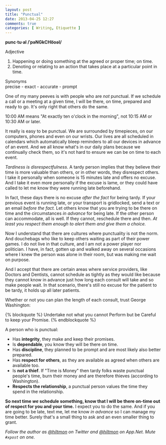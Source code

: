 ```yaml
---
layout: post
title: "Punctual"
date: 2013-04-25 12:27
comments: true
categories: [ Writing, Etiquette ]
---
```


<span class="light">**punc·tu·al /ˈpəNGkCHo͞oəl/**</span>

<span class="light">Adjective  
1. Happening or doing something at the agreed or proper time; on time.  
2. Denoting or relating to an action that takes place at a particular point in time.</span>

<span class="light">Synonyms  
precise - exact - accurate - prompt</span>


One of my many peeves is with people who are *not* punctual. If we schedule a call or a meeting at a given time, I will be there, on time, prepared and ready to go. It's only right that others do the same.

10:00 AM means "At exactly ten o'clock in the morning", not 10:15 AM or 10:30 AM or later.

It really is easy to be punctual. We are surrounded by timepieces, on our computers, phones and even on our wrists. Our lives are all scheduled in calendars which automatically bleep reminders to all our devices in advance of an event. And we all know what's in our daily plans because we continually check them, so it's not hard to ensure we can be on time to each event.

*Tardiness is disrespectfulness*. A tardy person implies that they believe their time is more valuable than others, or in other words, they disrespect others. I take it personally when someone is 15 minutes late and offers no excuse. And I take it even more personally if the excuse is lame, or they could have called to let me know they were running late beforehand.

In fact, these days there is no excuse *after the fact* for being tardy. If your previous event is running late, or your transport is gridlocked, send a text or an email *before the fact.* Let others know that you are trying to be there on time and the circumstances *in advance* for being late. If the other person can accommodate, all is well. If they cannot, reschedule there and then. *At least you respect them enough to alert them and give them a choice.*

Now I understand that there are cultures where punctuality is not the norm. And douchebags who like to keep others waiting as part of their power games. I do not live in that culture, and I am not a power player nor politician. I have, in fact, gotten up and walked away on several occasions where I knew the person was alone in their room, but was making me wait on purpose.

And I accept that there are certain areas where service providers, like Doctors and Dentists, cannot schedule as tightly as they would like because they cannot know in advance just how long each consult will take and so make people wait. In that scenario, there's still no excuse for the patient to be tardy, it holds up all later patients.

Whether or not you can plan the length of each consult, trust George Washington:

{% blockquote %}
Undertake not what you cannot Perform but be Careful to keep your Promise.
{% endblockquote %}

A person who is punctual:

- Has **integrity**, they make and keep their promises.
- Is **dependable**, you know they will be there on time.
- Has **discipline**, they planned to be prompt and are most likely also better prepared.
- Has **respect for others**, as they are available as agreed when others are available too.
- Is **not a thief**. If "Time is Money" then tardy folks waste punctual people's time, burn their money and are therefore thieves (according to Washington).
- **Respects the relationship**, a punctual person values the time they spend in the relationship.

**So next time *we* schedule something, know that I will be there on-time out of respect for you and your time.** I expect you to do the same. And if you are going to be late, text me, let me know *in advance* so I can manage my time better. Surely that's a small thing to ask and an even smaller thing to grant.

*Follow the author as [@hiltmon](http://twitter.com/hiltmon) on Twitter and [@hiltmon](http://alpha.app.net/hiltmon) on App.Net. Mute `#xpost` on one.*